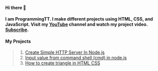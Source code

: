 #### Hi there 👋
#### I am ProgrammingTT. I make different projects using HTML, CSS, and JavaScript. Visit my [YouTube](https://www.youtube.com/c/ProgrammingTT) channel and watch my project video. [Subscribe](https://www.youtube.com/channel/UCHpG-mcWsGG2B43IiA_6YXA?sub_confirmation=1).

#### My Projects
> 1. [Create Simple HTTP Server In Node.js](https://youtu.be/IrpBXvJS6iM)
> 2. [Input value from command shell (cmd) in node.js](https://youtu.be/9va-092F7sA)
> 3. [How to create triangle in HTML CSS](https://youtu.be/Yge0DPPGdgM)
<!--
**ProgrammingTT/ProgrammingTT** is a ✨ _special_ ✨ repository because its `README.md` (this file) appears on your GitHub profile.

Here are some ideas to get you started:

- 🔭 I’m currently working on ...
- 🌱 I’m currently learning ...
- 👯 I’m looking to collaborate on ...
- 🤔 I’m looking for help with ...
- 💬 Ask me about ...
- 📫 How to reach me: ...
- 😄 Pronouns: ...
- ⚡ Fun fact: ...
-->
